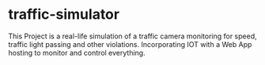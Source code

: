 # traffic-simulator


This Project is a real-life simulation of a traffic camera monitoring for speed, traffic light passing and other violations. Incorporating IOT with a Web App hosting to monitor and control everything.
